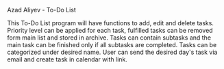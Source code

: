 Azad Aliyev - To-Do List

This To-Do List program will have functions to add, edit and delete tasks. Priority level can be applied for each task, 
fulfilled tasks can be removed form main list and stored in archive. Tasks can contain subtasks and the main task 
can be finished only if all subtasks are completed. Tasks can be categorized under desired name.
User can send the desired day's task via email and create task in calendar with link.
